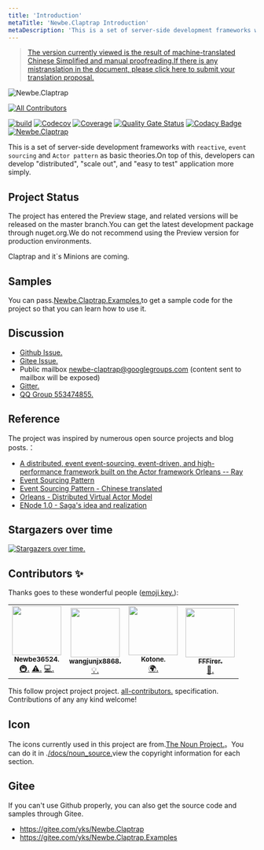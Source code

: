 ```yaml
---
title: 'Introduction'
metaTitle: 'Newbe.Claptrap Introduction'
metaDescription: 'This is a set of server-side development frameworks with reactive, event sourcing and Actor pattern as basic theories.On top of this, developers can develop "distributed", "scale out", and "easy to test" application more simply.'
---
```


> [The version currently viewed is the result of machine-translated Chinese Simplified and manual proofreading.If there is any mistranslation in the document, please click here to submit your translation proposal.](https://crwd.in/newbeclaptrap)

![Newbe.Claptrap](https://www.newbe.pro/images/main_banner.png)

<!-- ALL-CONTRIBUTORS-BADGE:START - Do not remove or modify this section -->
[![All Contributors](https://img.shields.io/badge/all_contributors-4-orange.svg?style=flat-square)](#contributors-)
<!-- ALL-CONTRIBUTORS-BADGE:END -->

[![build](https://github.com/newbe36524/Newbe.Claptrap/workflows/Claptrap/badge.svg)](https://github.com/newbe36524/Newbe.Claptrap/actions) [![Codecov](https://img.shields.io/codecov/c/github/newbe36524/Newbe.Claptrap)](https://codecov.io/gh/newbe36524/Newbe.Claptrap) [![Coverage](https://sonarcloud.io/api/project_badges/measure?project=newbe36524_Newbe.Claptrap&metric=coverage)](https://sonarcloud.io/dashboard?id=newbe36524_Newbe.Claptrap) [![Quality Gate Status](https://sonarcloud.io/api/project_badges/measure?project=newbe36524_Newbe.Claptrap&metric=alert_status)](https://sonarcloud.io/dashboard?id=newbe36524_Newbe.Claptrap) [![Codacy Badge](https://api.codacy.com/project/badge/Grade/1fd0e7443364414ca0003dab27f9f9b8)](https://www.codacy.com/manual/472158246/Newbe.Claptrap?utm_source=github.com&utm_medium=referral&utm_content=newbe36524/Newbe.Claptrap&utm_campaign=Badge_Grade) [![Newbe.Claptrap](https://img.shields.io/nuget/v/Newbe.Claptrap?label=Newbe.Claptrap%20nuget&logo=Newbe.Claptrap&style=flat-square)](https://www.nuget.org/packages/Newbe.Claptrap/)

This is a set of server-side development frameworks with `reactive`, `event sourcing` and `Actor pattern` as basic theories.On top of this, developers can develop "distributed", "scale out", and "easy to test" application more simply.

## Project Status

The project has entered the Preview stage, and related versions will be released on the master branch.You can get the latest development package through nuget.org.We do not recommend using the Preview version for production environments.

Claptrap and it`s Minions are coming.

## Samples

You can pass.[Newbe.Claptrap.Examples.](https://github.com/newbe36524/Newbe.Claptrap.Examples)to get a sample code for the project so that you can learn how to use it.

## Discussion

-  [Github Issue.](https://github.com/newbe36524/Newbe.Claptrap/issues)
-  [Gitee Issue.](https://gitee.com/yks/Newbe.Claptrap/issues)
-  Public mailbox newbe-claptrap@googlegroups.com (content sent to mailbox will be exposed)
-  [Gitter.](https://gitter.im/newbe-claptrap/community?utm_source=badge&utm_medium=badge&utm_campaign=pr-badge)
-  [QQ Group 553474855.](https://jq.qq.com/?_wv=1027&k=5uJGXf5)

## Reference

The project was inspired by numerous open source projects and blog posts.：

- [A distributed, event event-sourcing, event-driven, and high-performance framework built on the Actor framework Orleans -- Ray](https://github.com/RayTale/Ray)
- [Event Sourcing Pattern](https://docs.microsoft.com/en-us/previous-versions/msp-n-p/dn589792%28v%3dpandp.10%29)
- [Event Sourcing Pattern - Chinese translated](https://www.infoq.cn/article/event-sourcing)
- [Orleans - Distributed Virtual Actor Model](https://github.com/dotnet/orleans)
- [ENode 1.0 - Saga's idea and realization](http://www.cnblogs.com/netfocus/p/3149156.html)

## Stargazers over time

[![Stargazers over time.](https://starchart.cc/newbe36524/Newbe.Claptrap.svg)](https://starchart.cc/newbe36524/Newbe.Claptrap)

## Contributors ✨

Thanks goes to these wonderful people ([emoji key.](https://allcontributors.org/docs/en/emoji-key)):

<!-- ALL-CONTRIBUTORS-LIST:START - Do not remove or modify this section -->
<!-- prettier-ignore-start -->
<!-- markdownlint-disable -->
<table>
  <tr>
    <td align="center"><a href="https://www.newbe.pro"><img src="https://avatars1.githubusercontent.com/u/7685462?v=4" width="100px;" alt=""/><br /><sub><b>Newbe36524.</b></sub></a><br /><a href="#infra-newbe36524" title="Infrastructure (Hosting, Build-Tools, etc)">🚇.</a> <a href="https://github.com/newbe36524/Newbe.Claptrap/commits?author=newbe36524" title="Tests">⚠️.</a> <a href="https://github.com/newbe36524/Newbe.Claptrap/commits?author=newbe36524" title="Code">💻.</a></td>
    <td align="center"><a href="https://github.com/wangjunjx8868"><img src="https://avatars3.githubusercontent.com/u/5389565?v=4" width="100px;" alt=""/><br /><sub><b>wangjunjx8868.</b></sub></a><br /><a href="#example-wangjunjx8868" title="Examples">💡.</a></td>
    <td align="center"><a href="https://github.com/kotoneme"><img src="https://avatars3.githubusercontent.com/u/43395111?v=4" width="100px;" alt=""/><br /><sub><b>Kotone.</b></sub></a><br /><a href="#translation-kotoneme" title="Translation">🌍.</a></td>
    <td align="center"><a href="https://github.com/FFFirer"><img src="https://avatars2.githubusercontent.com/u/22254170?v=4" width="100px;" alt=""/><br /><sub><b>FFFirer.</b></sub></a><br /><a href="https://github.com/newbe36524/Newbe.Claptrap/issues?q=author%3AFFFirer" title="Bug reports">🐛.</a></td>
  </tr>
</table>

<!-- markdownlint-enable -->
<!-- prettier-ignore-end -->
<!-- ALL-CONTRIBUTORS-LIST:END -->

This follow project project project. [all-contributors.](https://github.com/all-contributors/all-contributors) specification. Contributions of any any kind welcome!

## Icon

The icons currently used in this project are from.[The Noun Project.](https://thenounproject.com/)。You can do it in .[/docs/noun_source.](https://github.com/newbe36524/Newbe.Claptrap/tree/master/docs/noun_source)view the copyright information for each section.

## Gitee

If you can't use Github properly, you can also get the source code and samples through Gitee.

- <https://gitee.com/yks/Newbe.Claptrap>
- <https://gitee.com/yks/Newbe.Claptrap.Examples>
